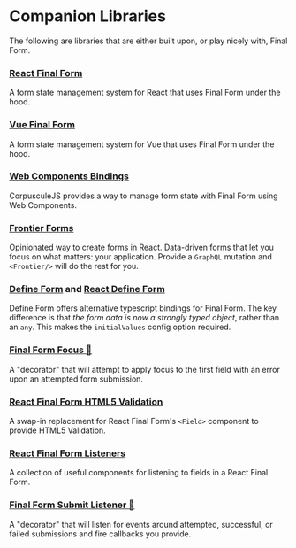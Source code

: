 # Companion Libraries

The following are libraries that are either built upon, or play nicely with, Final Form.

### [React Final Form](https://final-form.org/react)

A form state management system for React that uses Final Form under the hood.

### [Vue Final Form](https://github.com/egoist/vue-finalform)

A form state management system for Vue that uses Final Form under the hood.

### [Web Components Bindings](https://github.com/corpusculejs/corpuscule/tree/master/packages/form)

CorpusculeJS provides a way to manage form state with Final Form using Web Components.

### [Frontier Forms](https://frontier-forms.dev)

Opinionated way to create forms in React. Data-driven forms that let you focus on what matters: your application. Provide a `GraphQL` mutation and `<Frontier/>` will do the rest for you.

### [Define Form](https://github.com/ForbesLindesay/define-form/tree/master/packages/define-form) and [React Define Form](https://github.com/ForbesLindesay/define-form/tree/master/packages/react-define-form)

Define Form offers alternative typescript bindings for Final Form. The key difference is that _the form data is now a strongly typed object_, rather than an `any`. This makes the `initialValues` config option required.

### [Final Form Focus 🧐](https://github.com/final-form/final-form-focus)

A "decorator" that will attempt to apply focus to the first field with an error upon an attempted form submission.

### [React Final Form HTML5 Validation](https://github.com/final-form/react-final-form-html5-validation)

A swap-in replacement for React Final Form's `<Field>` component to provide HTML5 Validation.

### [React Final Form Listeners](https://github.com/final-form/react-final-form-listeners)

A collection of useful components for listening to fields in a React Final Form.

### [Final Form Submit Listener 🧐](https://github.com/final-form/final-form-submit-listener)

A "decorator" that will listen for events around attempted, successful, or failed submissions and fire callbacks you provide.
